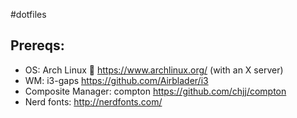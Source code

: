 #dotfiles

## Prereqs:
- OS: Arch Linux  https://www.archlinux.org/ (with an X server)
- WM: i3-gaps https://github.com/Airblader/i3
- Composite Manager: compton https://github.com/chjj/compton
- Nerd fonts: http://nerdfonts.com/
